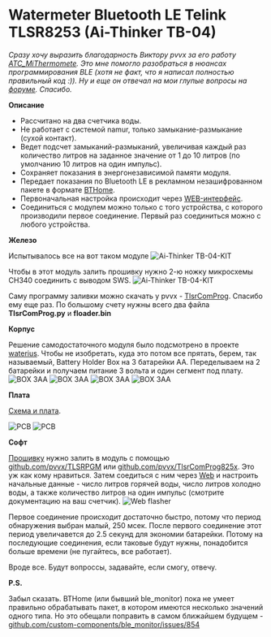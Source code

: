 # Watermeter Bluetooth LE Telink TLSR8253 (Ai-Thinker TB-04)

_Сразу хочу выразить благодарность Виктору pvvx за его работу [ATC_MiThermomete](https://github.com/pvvx/ATC_MiThermometer). Это мне помогло разобраться в нюансах программирования BLE (хотя не факт, что я написал полностью правильный код :)). Ну и еще он отвечал на мои глупые вопросы на [форуме](https://esp8266.ru/forum/threads/ble-moduli-tb-04-tb-03f-tlsr8253f512.5362). Спасибо._

**Описание**

* Рассчитано на два счетчика воды.
* Не работает с системой namur, только замыкание-размыкание (сухой контакт).
* Ведет подсчет замыканий-размыканий, увеличивая каждый раз количество литров на заданное значение от 1 до 10 литров (по умолчанию 10 литров на один импульс).
* Сохраняет показания в энергонезависимой памяти модуля.
* Передает показания по Bluetooth LE в рекламном незашифрованном пакете в формате [BTHome](https://bthome.io/).
* Первоначальная настройка происходит через [WEB-интерфейс](https://www.slacky.ru/watermeter_ble/TelinkFlasherAndConfig.html). 
* Соединиться с модулем можно только с того устройства, с которого производили первое соединение. Первый раз соединиться можно с любого устройства.

**Железо**

Испытывалось все на вот таком модуле
<img src="https://raw.githubusercontent.com/slacky1965/watermeter_ble/main/doc/images/TB-04-KIT-top.jpg" alt="Ai-Thinker TB-04-KIT"/>

Чтобы в этот модуль залить прошивку нужно 2-ю ножку микросхемы CH340 соединить с выводом SWS.
<img src="https://raw.githubusercontent.com/slacky1965/watermeter_ble/main/doc/images/TB-04-KIT-wire.jpg" alt="Ai-Thinker TB-04-KIT"/>

Саму программу заливки можно скачать у pvvx - [TlsrComProg](https://github.com/pvvx/TlsrComProg825x). Спасибо ему еще раз.
По большому счету нужны всего два файла **TlsrComProg.py** и **floader.bin**

**Корпус**

Решение самодостаточного модуля было подсмотрено в проекте [waterius](https://github.com/dontsovcmc/waterius).
Чтобы не изобретать, куда это потом все прятать, берем, так называемый, Battery Holder Box на 3 батарейки АА. Переделываем на 2 батарейки и получаем питание 3 вольта и один сегмент под плату.
<img src="https://raw.githubusercontent.com/slacky1965/watermeter_ble/main/doc/box/box1.jpg" alt="BOX 3AA"/>
<img src="https://raw.githubusercontent.com/slacky1965/watermeter_ble/main/doc/box/box2.jpg" alt="BOX 3AA"/>
<img src="https://raw.githubusercontent.com/slacky1965/watermeter_ble/main/doc/box/box3.jpg" alt="BOX 3AA"/>
<img src="https://raw.githubusercontent.com/slacky1965/watermeter_ble/main/doc/box/box4.jpg" alt="BOX 3AA"/>

**Плата**

[Схема и плата](https://oshwlab.com/slacky/watermeter_tlsr8253).

<img src="https://raw.githubusercontent.com/slacky1965/watermeter_ble/main/doc/board/board_top.jpg" alt="PCB"/>

<img src="https://raw.githubusercontent.com/slacky1965/watermeter_ble/main/doc/board/module.jpg" alt="PCB"/>

**Софт**

[Прошивку](https://raw.githubusercontent.com/slacky1965/watermeter_ble/main/watermeter_ble_V1.6.bin) нужно залить в модуль с помощью [github.com/pvvx/TLSRPGM](https://github.com/pvvx/TLSRPGM) или [github.com/pvvx/TlsrComProg825x](https://github.com/pvvx/TlsrComProg825x). Это уж как кому нравиться. Затем соедиться с ним через [Web](https://www.slacky.ru/watermeter_ble/TelinkFlasherAndConfig.html) и настроить начальные данные - число литров горячей воды, число литров холодно воды, а также количество литров на один импульс (смотрите документацию на ваш счетчик).
<img src="https://raw.githubusercontent.com/slacky1965/watermeter_ble/main/doc/images/connect.jpg" alt="Web flasher"/>

Первое соединение происходит достаточно быстро, потому что период обнаружения выбран малый, 250 мсек. После первого соединение этот период увеличавется до 2.5 секунд для экономии батарейки. Потому на последующие соединения, если таковые будут нужны, понадобится больше времени (не пугайтесь, все работает).

Вроде все. Будут вопроссы, задавайте, если смогу, отвечу.

**P.S.**

Забыл сказать. BTHome (или бывший ble_monitor) пока не умеет правильно обрабатывать пакет, в котором имеются несколько значений одного типа. Но это обещали поправить в самом ближайшем будущем - [github.com/custom-components/ble_monitor/issues/854](https://github.com/custom-components/ble_monitor/issues/854)

